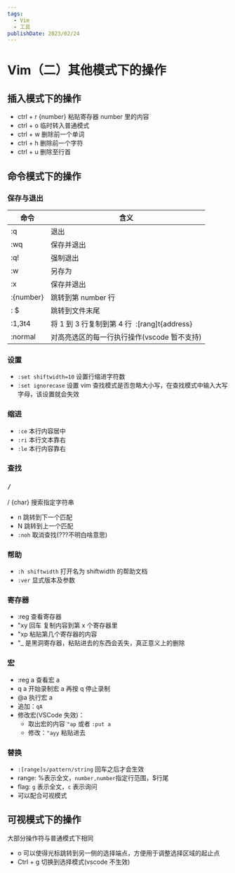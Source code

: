 ```yaml
---
tags: 
  - Vim
  - 工具
publishDate: 2023/02/24
---
```

# Vim（二）其他模式下的操作
<!-- <DocHeader /> -->
## 插入模式下的操作

- ctrl + r {number} 粘贴寄存器 number 里的内容
- ctrl + o 临时转入普通模式
- ctrl + w 删除前一个单词
- ctrl + h 删除前一个字符
- ctrl + u 删除至行首

## 命令模式下的操作

### 保存与退出

| 命令      | 含义                                         |
| --------- | -------------------------------------------- |
| :q        | 退出                                         |
| :wq       | 保存并退出                                   |
| :q!       | 强制退出                                     |
| :w        | 另存为                                       |
| :x        | 保存并退出                                   |
| :{number} | 跳转到第 number 行                           |
| : $        | 跳转到文件末尾                               |
| :1,3t4    | 将 1 到 3 行复制到第 4 行  :[rang]t{address} |
| :normal   | 对高亮选区的每一行执行操作(vscode 暂不支持)  |

### 设置

- `:set shiftwidth=10` 设置行缩进字符数
- `:set ignorecase` 设置 vim 查找模式是否忽略大小写，在查找模式中输入大写字母，该设置就会失效

### 缩进

- `:ce` 本行内容居中
- `:ri` 本行文本靠右
- `:le` 本行内容靠右

### 查找

### `/`

/ {char} 搜索指定字符串

- n 跳转到下一个匹配
- N 跳转到上一个匹配
- `:noh` 取消查找(???不明白啥意思)

### 帮助

- `:h shiftwidth` 打开名为 shiftwidth 的帮助文档
- `:ver` 显式版本及参数

### 寄存器

- :reg 查看寄存器
- "xy 回车 复制内容到第 x 个寄存器里
- "xp 粘贴第几个寄存器的内容
- "\_ 是黑洞寄存器，粘贴进去的东西会丢失，真正意义上的删除

### 宏

- :reg a 查看宏 a
- q a 开始录制宏 a 再按 q 停止录制
- @a 执行宏 a
- 追加：`qA`
- 修改宏(VSCode 失效)：
  - 取出宏的内容 `"ap` 或者 `:put a`
  - 修改：`"ayy` 粘贴进去

### 替换

- `:[range]s/pattern/string` 回车之后才会生效
- range: %表示全文，`number,number`指定行范围，$行尾
- flag: `g` 表示全文，`c` 表示询问
- 可以配合可视模式

## 可视模式下的操作


大部分操作符与普通模式下相同

- o 可以使得光标跳转到另一侧的选择端点，方便用于调整选择区域的起止点
- Ctrl + g 切换到选择模式(vscode 不生效)
